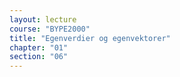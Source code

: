 ```yaml
---
layout: lecture
course: "BYPE2000"
title: "Egenverdier og egenvektorer"
chapter: "01"
section: "06"
---
```

